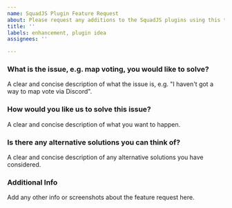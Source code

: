 ```yaml
---
name: SquadJS Plugin Feature Request
about: Please request any additions to the SquadJS plugins using this template...
title: ''
labels: enhancement, plugin idea
assignees: ''

---
```


### What is the issue, e.g. map voting, you would like to solve?
A clear and concise description of what the issue is, e.g. "I haven't got a way to map vote via Discord".

### How would you like us to solve this issue?
A clear and concise description of what you want to happen.

### Is there any alternative solutions you can think of?
A clear and concise description of any alternative solutions you have considered.

### Additional Info
Add any other info or screenshots about the feature request here.
